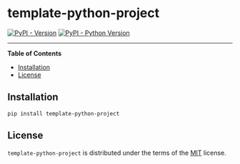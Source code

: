 # template-python-project

[![PyPI - Version](https://img.shields.io/pypi/v/template-python-project.svg)](https://pypi.org/project/template-python-project)
[![PyPI - Python Version](https://img.shields.io/pypi/pyversions/template-python-project.svg)](https://pypi.org/project/template-python-project)

-----

**Table of Contents**

- [Installation](#installation)
- [License](#license)

## Installation

```console
pip install template-python-project
```

## License

`template-python-project` is distributed under the terms of the [MIT](https://spdx.org/licenses/MIT.html) license.
